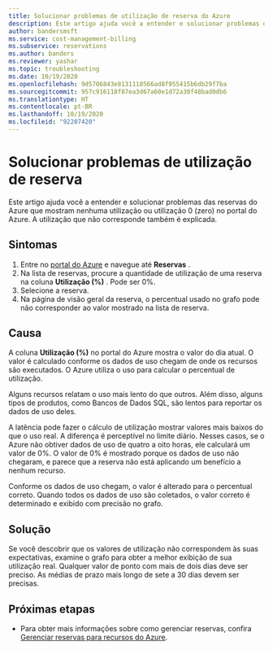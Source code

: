 ```yaml
---
title: Solucionar problemas de utilização de reserva do Azure
description: Este artigo ajuda você a entender e solucionar problemas das reservas do Azure que mostram nenhuma utilização ou utilização 0 (zero) no portal do Azure. A utilização que não corresponde também é explicada.
author: bandersmsft
ms.service: cost-management-billing
ms.subservice: reservations
ms.author: banders
ms.reviewer: yashar
ms.topic: troubleshooting
ms.date: 10/19/2020
ms.openlocfilehash: 9d5706843e8131110566ad8f955415b6db29f7ba
ms.sourcegitcommit: 957c916118f87ea3d67a60e1d72a30f48bad0db6
ms.translationtype: HT
ms.contentlocale: pt-BR
ms.lasthandoff: 10/19/2020
ms.locfileid: "92207420"
---
```

# <a name="troubleshoot-reservation-utilization"></a>Solucionar problemas de utilização de reserva

Este artigo ajuda você a entender e solucionar problemas das reservas do Azure que mostram nenhuma utilização ou utilização 0 (zero) no portal do Azure. A utilização que não corresponde também é explicada.

## <a name="symptoms"></a>Sintomas

1. Entre no [portal do Azure](https://portal.azure.com) e navegue até **Reservas** .
1. Na lista de reservas, procure a quantidade de utilização de uma reserva na coluna **Utilização (%)** . Pode ser 0%.
1. Selecione a reserva.
1. Na página de visão geral da reserva, o percentual usado no grafo pode não corresponder ao valor mostrado na lista de reserva.

## <a name="cause"></a>Causa

A coluna **Utilização (%)** no portal do Azure mostra o valor do dia atual. O valor é calculado conforme os dados de uso chegam de onde os recursos são executados. O Azure utiliza o uso para calcular o percentual de utilização.

Alguns recursos relatam o uso mais lento do que outros. Além disso, alguns tipos de produtos, como Bancos de Dados SQL, são lentos para reportar os dados de uso deles.

A latência pode fazer o cálculo de utilização mostrar valores mais baixos do que o uso real. A diferença é perceptível no limite diário. Nesses casos, se o Azure não obtiver dados de uso de quatro a oito horas, ele calculará um valor de 0%. O valor de 0% é mostrado porque os dados de uso não chegaram, e parece que a reserva não está aplicando um benefício a nenhum recurso.

Conforme os dados de uso chegam, o valor é alterado para o percentual correto. Quando todos os dados de uso são coletados, o valor correto é determinado e exibido com precisão no grafo.

## <a name="solution"></a>Solução

Se você descobrir que os valores de utilização não correspondem às suas expectativas, examine o grafo para obter a melhor exibição de sua utilização real. Qualquer valor de ponto com mais de dois dias deve ser preciso. As médias de prazo mais longo de sete a 30 dias devem ser precisas.

## <a name="next-steps"></a>Próximas etapas

- Para obter mais informações sobre como gerenciar reservas, confira [Gerenciar reservas para recursos do Azure](manage-reserved-vm-instance.md).